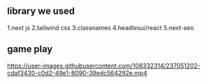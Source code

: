 ## library we used

1.next js
2.tailwind css
3.classnames
4.headlesui/react
5.next-seo

## game play

https://user-images.githubusercontent.com/108332314/237051202-cdaf3430-c0d2-49e1-8090-39edc564292e.mp4
